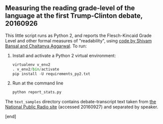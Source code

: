## Measuring the reading grade-level of the language at the first Trump-Clinton debate, 20160926

This little script runs as Python 2, and reports the Flesch-Kincaid Grade Level and other formal measures of "readability", using [code by Shivam Bansal and Chaitanya Aggarwal](https://github.com/shivam5992/textstat). To run:

 1. Install and activate a Python 2 virtual environment:

    ```python
    virtualenv v_env2
    . v_env2/bin/activate
    pip install -U requirements_py2.txt
    ```

 1. Run at the command line
    
    ```bash
    python report_stats.py
    ```

The `text_samples` directory contains debate-transcript text taken from [the National Public Radio site](http://www.npr.org/2016/09/26/495115346/fact-check-first-presidential-debate) (accessed 20160927) and separated by speaker.

[end]
